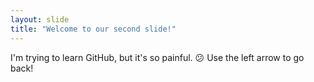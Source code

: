 ```yaml
---
layout: slide
title: "Welcome to our second slide!"
---
```

I'm trying to learn GitHub, but it's so painful. :confused:
Use the left arrow to go back!
